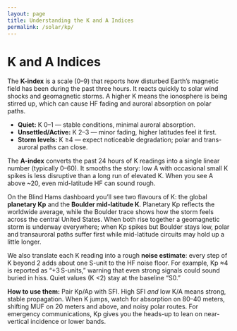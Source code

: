 ```yaml
---
layout: page
title: Understanding the K and A Indices
permalink: /solar/kp/
---
```


# K and A Indices

The **K-index** is a scale (0–9) that reports how disturbed Earth’s magnetic field has been during the past three hours. It reacts quickly to solar wind shocks and geomagnetic storms. A higher K means the ionosphere is being stirred up, which can cause HF fading and auroral absorption on polar paths.

- **Quiet:** K 0–1 — stable conditions, minimal auroral absorption.
- **Unsettled/Active:** K 2–3 — minor fading, higher latitudes feel it first.
- **Storm levels:** K ≥4 — expect noticeable degradation; polar and trans-auroral paths can close.

The **A-index** converts the past 24 hours of K readings into a single linear number (typically 0–60). It smooths the story: low A with occasional small K spikes is less disruptive than a long run of elevated K. When you see A above ~20, even mid-latitude HF can sound rough.

On the Blind Hams dashboard you’ll see two flavours of K: the global **planetary Kp** and the **Boulder mid-latitude K**. Planetary Kp reflects the worldwide average, while the Boulder trace shows how the storm feels across the central United States. When both rise together a geomagnetic storm is underway everywhere; when Kp spikes but Boulder stays low, polar and transauroral paths suffer first while mid-latitude circuits may hold up a little longer.

We also translate each K reading into a rough **noise estimate**: every step of K beyond 2 adds about one S-unit to the HF noise floor. For example, Kp ≈4 is reported as “+3 S-units,” warning that even strong signals could sound buried in hiss. Quiet values (K <2) stay at the baseline “S0.”

**How to use them:** Pair Kp/Ap with SFI. High SFI _and_ low K/A means strong, stable propagation. When K jumps, watch for absorption on 80–40&nbsp;meters, shifting MUF on 20 meters and above, and noisy polar routes. For emergency communications, Kp gives you the heads-up to lean on near-vertical incidence or lower bands.
